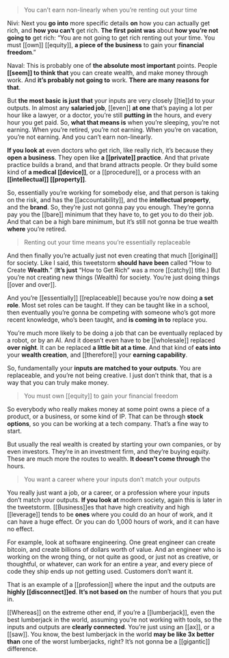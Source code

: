 > You can’t earn non-linearly when you’re renting out your time

Nivi: 
Next you __go into__ more specific details __on__
how you can actually get rich, and __how you can’t__ get rich. 
__The first point was__ about __how you’re not going to__ get rich: 
“You are not going to get rich renting out your time. 
You must [[own]] [[equity]], __a piece of the business__ to gain your __financial freedom__.”

Naval: 
This is probably one of __the absolute most important__ points. 
People __[[seem]] to think that__ you can create wealth, and make money through work. 
And __it’s probably not going to__ work. 
__There are many reasons for that__.

But __the most basic is just that__
your inputs are very closely [[tie]]d to your outputs. 
In almost any __salaried job__, [[even]] __at one__ that’s paying a lot per hour like a lawyer, or a doctor, you’re still __putting in__ the hours, and every hour you get paid.
So, __what that means is__
when you’re sleeping, you’re not earning. 
When you’re retired, you’re not earning. 
When you’re on vacation, you’re not earning. 
And you can’t earn non-linearly.

__If you look at__ even doctors who get rich, like really rich, it’s because they __open a business__. They open like __a [[private]] practice__. 
And that private practice builds a brand, and that brand attracts people. 
Or they build some kind of __a medical [[device]]__, 
or a [[procedure]], 
or a process with an __[[intellectual]] [[property]]__.

So, essentially you’re working for somebody else, and that person is taking on the risk, and has the [[accountability]], and the __intellectual property__, and the __brand__. 
So, they’re just not gonna pay you enough. They’re gonna pay you the [[bare]] minimum that they have to, to get you to do their job. And that can be a high bare minimum, but it’s still not gonna be true wealth __where__ you’re retired.

> Renting out your time means you’re essentially replaceable

And then finally you’re actually just not even creating that much [[original]] for society. 
Like I said, this tweetstorm __should have been__ called “How to Create __Wealth__.” (__It’s just__ “How to Get Rich” was a more [[catchy]] title.) 
But you’re not creating new things (Wealth) for society. 
You’re just doing things [[over and over]].

And you’re [[essentially]] [[replaceable]] because you’re now doing __a set role__. 
Most set roles can be taught. If they can be taught like in a school, then eventually you’re gonna be competing with someone who’s got more recent knowledge, who’s been taught, and __is coming in to__ replace you.

You’re much more likely to be doing a job that can be eventually replaced by a robot, or by an AI.
And it doesn’t even have to be [[wholesale]] replaced __over night__. 
It can be replaced __a little bit at a time__. 
And that kind of __eats into__ your __wealth creation__, and [[therefore]] your __earning capability__.

So, fundamentally your __inputs are matched to your outputs__. You are replaceable, and you’re not being creative. I just don’t think that, that is a way that you can truly make money.

> You must own [[equity]] to gain your financial freedom

So everybody who really makes money at some point owns a piece of a product, or a business, or some kind of IP. That can be through __stock options__, so you can be working at a tech company. 
That’s a fine way to start.

But usually the real wealth is created by starting your own companies, or by even investors. 
They’re in an investment firm, and they’re buying equity. 
These are much more the routes to wealth. 
__It doesn’t come through__ the hours.

> You want a career where your inputs don’t match your outputs

You really just want a job, or a career, or a profession where your inputs don’t match your outputs. 
__If you look at__ modern society, again this is later in the tweetstorm. 
[[Business]]es that have high creativity and high [[leverage]] tends to be __ones__ where you could do an hour of work, and it can have a huge effect.
Or you can do 1,000 hours of work, and it can have no effect.

For example, look at software engineering. One great engineer can create bitcoin, and create billions of dollars worth of value. 
And an engineer who is working on the wrong thing, or not quite as good, or just not as creative, or thoughtful, or whatever, can work for an entire a year, and every piece of code they ship ends up not getting used. Customers don’t want it.

That is an example of a [[profession]] where the input and the outputs are __highly [[disconnect]]ed__. __It’s not based on__ the number of hours that you put in.

[[Whereas]] on the extreme other end, if you’re a [[lumberjack]], even the best lumberjack in the world, 
assuming you’re not working with tools, so the inputs and outputs are __clearly connected__. 
You’re just using an [[ax]], or a [[saw]]. 
You know, the best lumberjack in the world __may be like 3x better than__ one of the worst lumberjacks, right? 
It’s not gonna be a [[gigantic]] difference.
